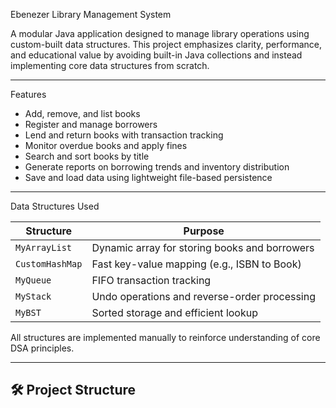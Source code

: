 Ebenezer Library Management System

A modular Java application designed to manage library operations using custom-built data structures. 
This project emphasizes clarity, performance, and educational value by avoiding built-in 
Java collections and instead implementing core data structures from scratch.

---

Features

- Add, remove, and list books
- Register and manage borrowers
- Lend and return books with transaction tracking
- Monitor overdue books and apply fines
- Search and sort books by title
- Generate reports on borrowing trends and inventory distribution
- Save and load data using lightweight file-based persistence

---

 Data Structures Used

| Structure         | Purpose                                      |
|------------------|----------------------------------------------|
| `MyArrayList`     | Dynamic array for storing books and borrowers |
| `CustomHashMap`   | Fast key-value mapping (e.g., ISBN to Book)   |
| `MyQueue`         | FIFO transaction tracking                     |
| `MyStack`         | Undo operations and reverse-order processing  |
| `MyBST`           | Sorted storage and efficient lookup           |

All structures are implemented manually to reinforce understanding of core DSA principles.

---

## 🛠️ Project Structure
